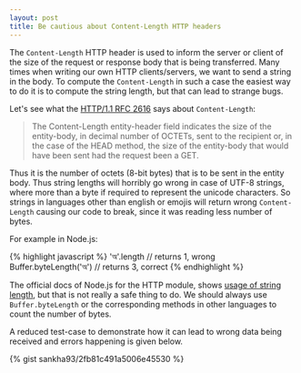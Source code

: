 ```yaml
---
layout: post
title: Be cautious about Content-Length HTTP headers
---
```


The `Content-Length` HTTP header is used to inform the server or client of the size of the request or response body that is being transferred. Many times when writing our own HTTP clients/servers, we want to send a string in the body. To compute the `Content-Length` in such a case the easiest way to do it is to compute the string length, but that can lead to strange bugs.

Let's see what the [HTTP/1.1 RFC 2616](https://www.w3.org/Protocols/rfc2616/rfc2616-sec14.html) says about `Content-Length`:

> The Content-Length entity-header field indicates the size of the entity-body, in decimal number of OCTETs, sent to the recipient or, in the case of the HEAD method, the size of the entity-body that would have been sent had the request been a GET.

Thus it is the number of octets (8-bit bytes) that is to be sent in the entity body. Thus string lengths will horribly go wrong in case of UTF-8 strings, where more than a byte if required to represent the unicode characters. So strings in languages other than english or emojis will return wrong `Content-Length` causing our code to break, since it was reading less number of bytes.

For example in Node.js:

{% highlight javascript %}
'অ'.length             // returns 1, wrong
Buffer.byteLength('অ') // returns 3, correct
{% endhighlight %}

The official docs of Node.js for the HTTP module, shows [usage of string length](https://nodejs.org/api/http.html#http_response_writehead_statuscode_statusmessage_headers), but that is not really a safe thing to do. We should always use `Buffer.byteLength` or the corresponding methods in other languages to count the number of bytes.

A reduced test-case to demonstrate how it can lead to wrong data being received and errors happening is given below.

{% gist sankha93/2fb81c491a5006e45530 %}
